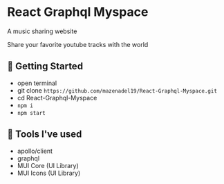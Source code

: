 # React Graphql Myspace

A music sharing website

Share your favorite youtube tracks with the world 

## 🚀 Getting Started

- open terminal
- git clone `https://github.com/mazenadel19/React-Graphql-Myspace.git`
- cd React-Graphql-Myspace
- `npm i`
- `npm start`

## 🧰 Tools I've used

- apollo/client
- graphql
- MUI Core (UI Library)
- MUI Icons (UI Library)